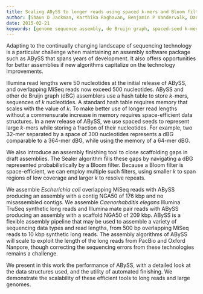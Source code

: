 ```yaml
---
title: Scaling ABySS to longer reads using spaced k-mers and Bloom filters
author: [Shaun D Jackman, Karthika Raghavan, Benjamin P Vandervalk, Daniel Paulino, Justin Chu, Hamid Mohamadi, Anthony G Raymond, René L Warren, Inanç Birol]
date: 2015-02-21
keywords: [genome sequence assembly, de Bruijn graph, spaced-seed k-mer, Bloom filter]
---
```


Adapting to the continually changing landscape of sequencing technology is a particular challenge when maintaining an assembly software package such as ABySS that spans years of development. It also offers opportunities for better assemblies if new algorithms capitalize on the technology improvements.

Illumina read lengths were 50 nucleotides at the initial release of ABySS, and overlapping MiSeq reads now exceed 500 nucleotides. ABySS and other de Bruijn graph (dBG) assemblers use a hash table to store *k*-mers, sequences of *k* nucleotides. A standard hash table requires memory that scales with the value of *k*. To make better use of longer read lengths without a commensurate increase in memory requires space-efficient data structures. In a new release of ABySS, we use spaced seeds to represent large *k*-mers while storing a fraction of their nucleotides. For example, two 32-mer separated by a space of 300 nucleotides represents a dBG comparable to a 364-mer dBG, while using the memory of a 64-mer dBG.

We also introduce an assembly finishing tool to close scaffolding gaps in draft assemblies. The Sealer algorithm fills these gaps by navigating a dBG represented probabilistically by a Bloom filter. Because a Bloom filter is space-efficient, we can employ multiple such filters, using smaller *k* to span regions of low coverage and larger *k* to resolve repeats.

We assemble *Escherichia coli* overlapping MiSeq reads with ABySS producing an assembly with a contig NGA50 of 176 kbp and no misassembled contigs. We assemble *Caenorhabditis elegans* Illumina TruSeq synthetic long reads and Illumina mate pair reads with ABySS producing an assembly with a scaffold NGA50 of 209 kbp. ABySS is a flexible assembly pipeline that may be used to assemble a variety of sequencing data types and read lengths, from 500 bp overlapping MiSeq reads to 10 kbp synthetic long reads. The assembly algorithms of ABySS will scale to exploit the length of the long reads from PacBio and Oxford Nanpore, though correcting the sequencing errors from these technologies remains a challenge.

We present in this work the performance of ABySS, with a detailed look at the data structures used, and the utility of automated finishing. We demonstrate the scalability of these efficient tools to long reads and large genomes.
